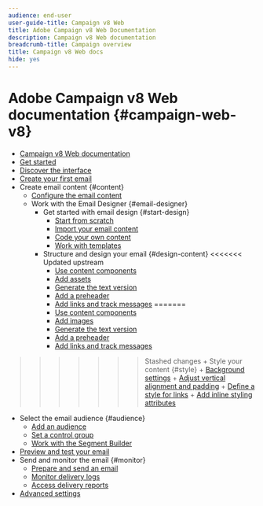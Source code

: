```yaml
---
audience: end-user
user-guide-title: Campaign v8 Web
title: Adobe Campaign v8 Web Documentation
description: Campaign v8 Web documentation
breadcrumb-title: Campaign overview
title: Campaign v8 Web docs
hide: yes
---
```


# Adobe Campaign v8 Web documentation {#campaign-web-v8}

+ [Campaign v8 Web documentation](campaign-web-home.md)
+ [Get started](get-started/get-started.md)
+ [Discover the interface](get-started/user-interface.md)
+ [Create your first email](email/create-email.md)
+ Create email content {#content}
  + [Configure the email content](content/edit-content.md)
  + Work with the Email Designer {#email-designer}
    + Get started with email design {#start-design}
      + [Start from scratch ](content/create-email-content.md)
      + [Import your email content](content/existing-content.md)
      + [Code your own content](content/code-content.md)
      + [Work with templates](content/email-templates.md)
    + Structure and design your email {#design-content}
<<<<<<< Updated upstream
      + [Use content components](using/design/content-components.md)
      + [Add assets](using/design/add-assets.md)
      + [Generate the text version](using/design/text-version-email.md)
      + [Add a preheader](using/design/preheader.md)
      + [Add links and track messages](using/design/message-tracking.md)
=======
      + [Use content components](content/content-components.md)
      + [Add images](content/add-assets.md)
      + [Generate the text version](content/text-version-email.md)
      + [Add a preheader](content/preheader.md)
      + [Add links and track messages](content/message-tracking.md)
>>>>>>> Stashed changes
    + Style your content {#style}
      + [Background settings](content/backgrounds.md)
      + [Adjust vertical alignment and padding](content/adjusting-vertical-alignment-and-padding.md)
      + [Define a style for links](content/styling-links.md)
      + [Add inline styling attributes](content/adding-inline-styling-attributes.md)
+ Select the email audience {#audience}
  + [Add an audience](audience/add-audience.md)
  + [Set a control group](audience/control-group.md)
  + [Work with the Segment Builder](audience/segment-builder.md)
+ [Preview and test your email](preview-test/preview-test.md) 
+ Send and monitor the email {#monitor}
  + [Prepare and send an email](monitor/prepare-send.md)
  + [Monitor delivery logs](monitor/delivery-logs.md)
  + [Access delivery reports](monitor/reports.md)
+ [Advanced settings](advanced-settings/delivery-settings.md)